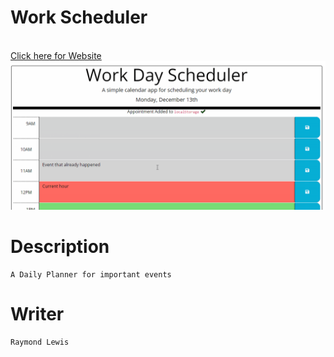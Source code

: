# Work Scheduler
<!DOCTYPE html>
<html lang="en-US">
  <body>
    <br>
    <a href="https://l1keafox.github.io/workScheduler" target="no_blank">Click here for Website </a> 
    <br>
    <img src="./assets/images/screen.png" />
  </body>
</html>

# Description

    A Daily Planner for important events

# Writer

    Raymond Lewis


